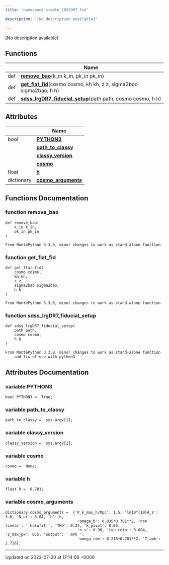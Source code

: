 ```yaml
---
title: 'namespace create_SDSSDR7_fid'

description: "[No description available]"

---
```







[No description available]

## Functions

|                | Name           |
| -------------- | -------------- |
| def | **[remove_bao](/documentation/code/namespaces/namespacecreate__sdssdr7__fid/#function-remove-bao)**(k_in k_in, pk_in pk_in) |
| def | **[get_flat_fid](/documentation/code/namespaces/namespacecreate__sdssdr7__fid/#function-get-flat-fid)**(cosmo cosmo, kh kh, z z, sigma2bao sigma2bao, h h) |
| def | **[sdss_lrgDR7_fiducial_setup](/documentation/code/namespaces/namespacecreate__sdssdr7__fid/#function-sdss-lrgdr7-fiducial-setup)**(path path, cosmo cosmo, h h) |

## Attributes

|                | Name           |
| -------------- | -------------- |
| bool | **[PYTHON3](/documentation/code/namespaces/namespacecreate__sdssdr7__fid/#variable-python3)**  |
| | **[path_to_classy](/documentation/code/namespaces/namespacecreate__sdssdr7__fid/#variable-path-to-classy)**  |
| | **[classy_version](/documentation/code/namespaces/namespacecreate__sdssdr7__fid/#variable-classy-version)**  |
| | **[cosmo](/documentation/code/namespaces/namespacecreate__sdssdr7__fid/#variable-cosmo)**  |
| float | **[h](/documentation/code/namespaces/namespacecreate__sdssdr7__fid/#variable-h)**  |
| dictionary | **[cosmo_arguments](/documentation/code/namespaces/namespacecreate__sdssdr7__fid/#variable-cosmo-arguments)**  |


## Functions Documentation

### function remove_bao

```
def remove_bao(
    k_in k_in,
    pk_in pk_in
)
```




```
From MontePython 3.3.0, minor changes to work as stand-alone function
```


### function get_flat_fid

```
def get_flat_fid(
    cosmo cosmo,
    kh kh,
    z z,
    sigma2bao sigma2bao,
    h h
)
```




```
From MontePython 3.3.0, minor changes to work as stand-alone function
```


### function sdss_lrgDR7_fiducial_setup

```
def sdss_lrgDR7_fiducial_setup(
    path path,
    cosmo cosmo,
    h h
)
```




```
From MontePython 3.3.0, minor changes to work as stand-alone function
    and fix of use with python3
```



## Attributes Documentation

### variable PYTHON3

```
bool PYTHON3 =  True;
```


### variable path_to_classy

```
path_to_classy =  sys.argv[1];
```


### variable classy_version

```
classy_version =  sys.argv[2];
```


### variable cosmo

```
cosmo =  None;
```


### variable h

```
float h =  0.701;
```


### variable cosmo_arguments

```
dictionary cosmo_arguments =  {'P_k_max_h/Mpc': 1.5, 'ln10^{10}A_s': 3.0, 'N_ur': 3.04, 'h': h,
                                'omega_b': 0.035*0.701**2, 'non linear': ' halofit ', 'YHe': 0.24, 'k_pivot': 0.05,
                                'n_s': 0.96, 'tau_reio': 0.084, 'z_max_pk': 0.5, 'output': ' mPk ',
                                'omega_cdm': 0.215*0.701**2, 'T_cmb': 2.726};
```





-------------------------------

Updated on 2022-07-20 at 17:14:06 +0000